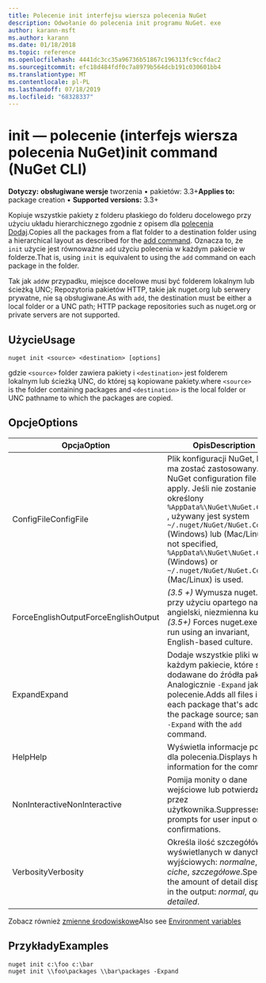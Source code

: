 ```yaml
---
title: Polecenie init interfejsu wiersza polecenia NuGet
description: Odwołanie do polecenia init programu NuGet. exe
author: karann-msft
ms.author: karann
ms.date: 01/18/2018
ms.topic: reference
ms.openlocfilehash: 4441dc3cc35a96736b51867c196313fc9ccfdac2
ms.sourcegitcommit: efc18d484fdf0c7a8979b564dcb191c030601bb4
ms.translationtype: MT
ms.contentlocale: pl-PL
ms.lasthandoff: 07/18/2019
ms.locfileid: "68328337"
---
```

# <a name="init-command-nuget-cli"></a><span data-ttu-id="aa127-103">init — polecenie (interfejs wiersza polecenia NuGet)</span><span class="sxs-lookup"><span data-stu-id="aa127-103">init command (NuGet CLI)</span></span>

<span data-ttu-id="aa127-104">**Dotyczy:** **obsługiwane wersje** tworzenia &bullet; pakietów: 3.3+</span><span class="sxs-lookup"><span data-stu-id="aa127-104">**Applies to:** package creation &bullet; **Supported versions:** 3.3+</span></span>

<span data-ttu-id="aa127-105">Kopiuje wszystkie pakiety z folderu płaskiego do folderu docelowego przy użyciu układu hierarchicznego zgodnie z opisem dla [polecenia Dodaj](cli-ref-add.md).</span><span class="sxs-lookup"><span data-stu-id="aa127-105">Copies all the packages from a flat folder to a destination folder using a hierarchical layout as described for the [add command](cli-ref-add.md).</span></span> <span data-ttu-id="aa127-106">Oznacza to, że `init` użycie jest równoważne `add` użyciu polecenia w każdym pakiecie w folderze.</span><span class="sxs-lookup"><span data-stu-id="aa127-106">That is, using `init` is equivalent to using the `add` command on each package in the folder.</span></span>

<span data-ttu-id="aa127-107">Tak jak `add`w przypadku, miejsce docelowe musi być folderem lokalnym lub ścieżką UNC; Repozytoria pakietów HTTP, takie jak nuget.org lub serwery prywatne, nie są obsługiwane.</span><span class="sxs-lookup"><span data-stu-id="aa127-107">As with `add`, the destination must be either a local folder or a UNC path; HTTP package repositories such as nuget.org or private servers are not supported.</span></span>

## <a name="usage"></a><span data-ttu-id="aa127-108">Użycie</span><span class="sxs-lookup"><span data-stu-id="aa127-108">Usage</span></span>

```cli
nuget init <source> <destination> [options]
```

<span data-ttu-id="aa127-109">gdzie `<source>` folder zawiera pakiety i `<destination>` jest folderem lokalnym lub ścieżką UNC, do której są kopiowane pakiety.</span><span class="sxs-lookup"><span data-stu-id="aa127-109">where `<source>` is the folder containing packages and `<destination>` is the local folder or UNC pathname to which the packages are copied.</span></span>

## <a name="options"></a><span data-ttu-id="aa127-110">Opcje</span><span class="sxs-lookup"><span data-stu-id="aa127-110">Options</span></span>

| <span data-ttu-id="aa127-111">Opcja</span><span class="sxs-lookup"><span data-stu-id="aa127-111">Option</span></span> | <span data-ttu-id="aa127-112">Opis</span><span class="sxs-lookup"><span data-stu-id="aa127-112">Description</span></span> |
| --- | --- |
| <span data-ttu-id="aa127-113">ConfigFile</span><span class="sxs-lookup"><span data-stu-id="aa127-113">ConfigFile</span></span> | <span data-ttu-id="aa127-114">Plik konfiguracji NuGet, który ma zostać zastosowany.</span><span class="sxs-lookup"><span data-stu-id="aa127-114">The NuGet configuration file to apply.</span></span> <span data-ttu-id="aa127-115">Jeśli nie zostanie określony `%AppData%\NuGet\NuGet.Config` , używany jest system `~/.nuget/NuGet/NuGet.Config` (Windows) lub (Mac/Linux).</span><span class="sxs-lookup"><span data-stu-id="aa127-115">If not specified, `%AppData%\NuGet\NuGet.Config` (Windows) or `~/.nuget/NuGet/NuGet.Config` (Mac/Linux) is used.</span></span>|
| <span data-ttu-id="aa127-116">ForceEnglishOutput</span><span class="sxs-lookup"><span data-stu-id="aa127-116">ForceEnglishOutput</span></span> | <span data-ttu-id="aa127-117">*(3.5 +)* Wymusza nuget.exe przy użyciu opartego na język angielski, niezmienna kultura.</span><span class="sxs-lookup"><span data-stu-id="aa127-117">*(3.5+)* Forces nuget.exe to run using an invariant, English-based culture.</span></span> |
| <span data-ttu-id="aa127-118">Expand</span><span class="sxs-lookup"><span data-stu-id="aa127-118">Expand</span></span> | <span data-ttu-id="aa127-119">Dodaje wszystkie pliki w każdym pakiecie, które są dodawane do źródła pakietu; Analogicznie `-Expand` jak `add` polecenie.</span><span class="sxs-lookup"><span data-stu-id="aa127-119">Adds all files in each package that's added to the package source; same as `-Expand` with the `add` command.</span></span> |
| <span data-ttu-id="aa127-120">Help</span><span class="sxs-lookup"><span data-stu-id="aa127-120">Help</span></span> | <span data-ttu-id="aa127-121">Wyświetla informacje pomocy dla polecenia.</span><span class="sxs-lookup"><span data-stu-id="aa127-121">Displays help information for the command.</span></span> |
| <span data-ttu-id="aa127-122">NonInteractive</span><span class="sxs-lookup"><span data-stu-id="aa127-122">NonInteractive</span></span> | <span data-ttu-id="aa127-123">Pomija monity o dane wejściowe lub potwierdzone przez użytkownika.</span><span class="sxs-lookup"><span data-stu-id="aa127-123">Suppresses prompts for user input or confirmations.</span></span> |
| <span data-ttu-id="aa127-124">Verbosity</span><span class="sxs-lookup"><span data-stu-id="aa127-124">Verbosity</span></span> | <span data-ttu-id="aa127-125">Określa ilość szczegółów wyświetlanych w danych wyjściowych: *normalne*, *ciche*, *szczegółowe*.</span><span class="sxs-lookup"><span data-stu-id="aa127-125">Specifies the amount of detail displayed in the output: *normal*, *quiet*, *detailed*.</span></span> |

<span data-ttu-id="aa127-126">Zobacz również [zmienne środowiskowe](cli-ref-environment-variables.md)</span><span class="sxs-lookup"><span data-stu-id="aa127-126">Also see [Environment variables](cli-ref-environment-variables.md)</span></span>

## <a name="examples"></a><span data-ttu-id="aa127-127">Przykłady</span><span class="sxs-lookup"><span data-stu-id="aa127-127">Examples</span></span>

```cli
nuget init c:\foo c:\bar
nuget init \\foo\packages \\bar\packages -Expand
```
